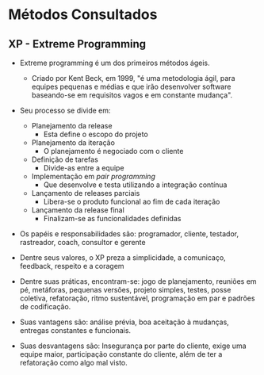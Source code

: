 # Métodos Consultados

## XP - Extreme Programming 

- Extreme programming é um dos primeiros métodos ágeis.
  - Criado por Kent Beck, em 1999, "é uma metodologia ágil, para equipes pequenas e médias e que irão desenvolver software baseando-se em requisitos vagos e em constante mudança".

- Seu processo se divide em:
  - Planejamento da release
    - Esta define o escopo do projeto
  - Planejamento da iteração
    - O planejamento é negociado com o cliente
  - Definição de tarefas
    - Divide-as entre a equipe
  - Implementação em *pair programming*
    - Que desenvolve e testa utilizando a integração contínua
  - Lançamento de releases parciais
    - Libera-se o produto funcional ao fim de cada iteração
  - Lançamento da release final
    - Finalizam-se as funcionalidades definidas

- Os papéis e responsabilidades são: programador, cliente, testador, rastreador, coach, consultor e gerente
 
- Dentre seus valores, o XP preza a simplicidade, a comunicaço, feedback, respeito e a coragem
 
- Dentre suas práticas, encontram-se: jogo de planejamento, reuniões em pé, metáforas, pequenas versões, projeto simples, testes, posse coletiva, refatoração, ritmo sustentável, programação em par e padrões de codificação.
 
- Suas vantagens são: análise prévia, boa aceitação à mudanças, entregas constantes e funcionais.
  
- Suas desvantagens são: Insegurança por parte do cliente, exige uma equipe maior, participação constante do cliente, além de ter a refatoração como algo mal visto.

